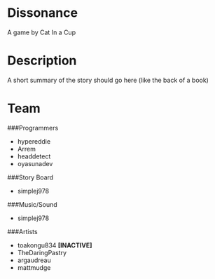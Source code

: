 Dissonance
=============
A game by Cat In a Cup


Description
=============
A short summary of the story should go here (like the back of a book)

Team
=============

###Programmers
* hypereddie
* Arrem
* headdetect
* oyasunadev

###Story Board
* simplej978

###Music/Sound
* simplej978

###Artists
* toakongu834 **[INACTIVE]**
* TheDaringPastry
* argaudreau
* mattmudge
